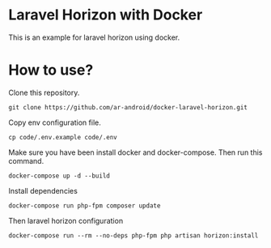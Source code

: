 # Laravel Horizon with Docker
This is an example for laravel horizon using docker.
# How to use?
Clone this repository.
```
git clone https://github.com/ar-android/docker-laravel-horizon.git
```
Copy env configuration file.
```
cp code/.env.example code/.env
```
Make sure you have been install docker and docker-compose. Then run this command.
```
docker-compose up -d --build
```
Install dependencies
```
docker-compose run php-fpm composer update
```
Then laravel horizon configuration
```
docker-compose run --rm --no-deps php-fpm php artisan horizon:install
```